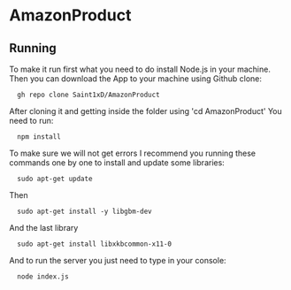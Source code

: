 # AmazonProduct

## Running

To make it run first what you need to do install Node.js in your machine.
Then you can download the App to your machine using Github clone:

      gh repo clone Saint1xD/AmazonProduct

After cloning it and getting inside the folder using 'cd AmazonProduct'
You need to run:
      
      npm install

To make sure we will not get errors I recommend you running these commands one by one to install and update some libraries:

      sudo apt-get update

Then

      sudo apt-get install -y libgbm-dev

And the last library
      
      sudo apt-get install libxkbcommon-x11-0



And to run the server you just need to type in your console:

      node index.js
